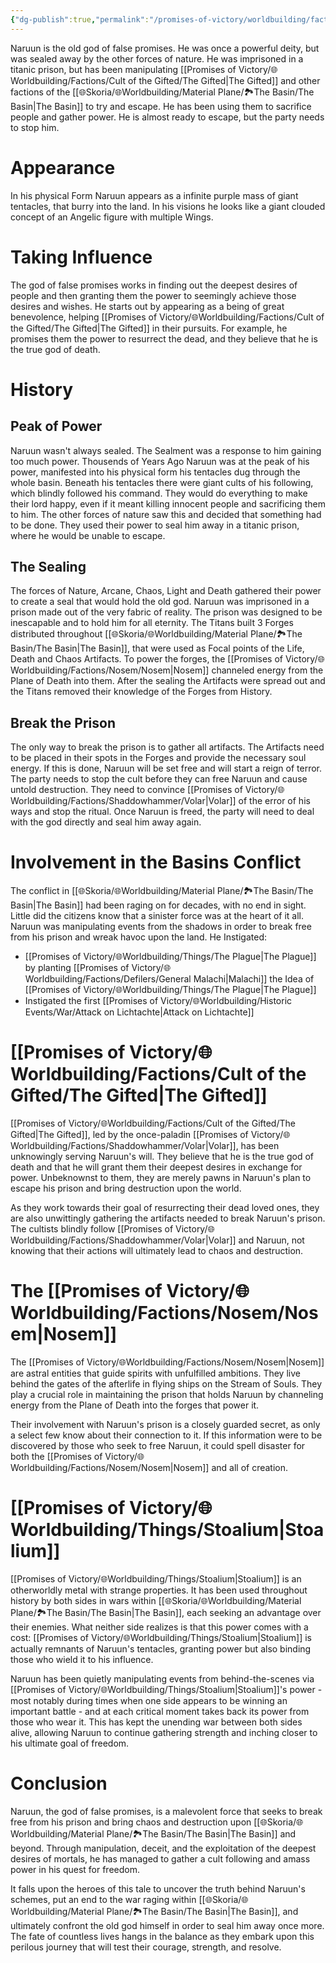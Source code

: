 ```yaml
---
{"dg-publish":true,"permalink":"/promises-of-victory/worldbuilding/factions/unaffiliated/naruun/","title":"Naruun","noteIcon":"NPC","created":"2023-01-25T02:26:54.184+01:00","updated":"2023-04-07T13:38:08.771+02:00"}
---
```



Naruun is the old god of false promises. He was once a powerful deity, but was sealed away by the other forces of nature. He was imprisoned in a titanic prison, but has been manipulating [[Promises of Victory/🌐Worldbuilding/Factions/Cult of the Gifted/The Gifted\|The Gifted]]  and other factions of the [[🌐Skoria/🌐Worldbuilding/Material Plane/🏞️The Basin/The Basin\|The Basin]] to try and escape. He has been using them to sacrifice people and gather power. He is almost ready to escape, but the party needs to stop him.

# Appearance
In his physical Form Naruun appears as a infinite purple mass of giant tentacles, that burry into the land.
In his visions he looks like a giant clouded concept of an Angelic figure with multiple Wings.

# Taking Influence
The god of false promises works in finding out the deepest desires of people and then granting them the power to seemingly achieve those desires and wishes.
He starts out by appearing as a being of great benevolence, helping [[Promises of Victory/🌐Worldbuilding/Factions/Cult of the Gifted/The Gifted\|The Gifted]] in their pursuits. For example, he promises them the power to resurrect the dead, and they believe that he is the true god of death.

# History

## Peak of Power

Naruun wasn't always sealed. The Sealment was a response to him gaining too much power.
Thousends of Years Ago Naruun was at the peak of his power, manifested into his physical form his tentacles dug through the whole basin.
Beneath his tentacles there were giant cults of his following, which blindly followed his command.
They would do everything to make their lord happy, even if it meant killing innocent people and sacrificing them to him. The other forces of nature saw this and decided that something had to be done. They used their power to seal him away in a titanic prison, where he would be unable to escape.

## The Sealing

The forces of Nature, Arcane, Chaos, Light and Death gathered their power to create a seal that would hold the old god.
Naruun was imprisoned in a prison made out of the very fabric of reality. The prison was designed to be inescapable and to hold him for all eternity.
The Titans built 3 Forges distributed throughout [[🌐Skoria/🌐Worldbuilding/Material Plane/🏞️The Basin/The Basin\|The Basin]], that were used as Focal points of the Life, Death and Chaos Artifacts.
To power the forges, the [[Promises of Victory/🌐Worldbuilding/Factions/Nosem/Nosem\|Nosem]] channeled energy from the Plane of Death into them.
After the sealing the Artifacts were spread out and the Titans removed their knowledge of the Forges from History.

## Break the Prison

The only way to break the prison is to gather all artifacts. The Artifacts need to be placed in their spots in the Forges and provide the necessary soul energy.
If this is done, Naruun will be set free and will start a reign of terror.
The party needs to stop the cult before they can free Naruun and cause untold destruction. They need to convince [[Promises of Victory/🌐Worldbuilding/Factions/Shaddowhammer/Volar\|Volar]] of the error of his ways and stop the ritual. Once Naruun is freed, the party will need to deal with the god directly and seal him away again.

# Involvement in the Basins Conflict
The conflict in [[🌐Skoria/🌐Worldbuilding/Material Plane/🏞️The Basin/The Basin\|The Basin]] had been raging on for decades, with no end in sight. Little did the citizens know that a sinister force was at the heart of it all. Naruun was manipulating events from the shadows in order to break free from his prison and wreak havoc upon the land.
He Instigated:
- [[Promises of Victory/🌐Worldbuilding/Things/The Plague\|The Plague]] by planting [[Promises of Victory/🌐Worldbuilding/Factions/Defilers/General Malachi\|Malachi]] the Idea of [[Promises of Victory/🌐Worldbuilding/Things/The Plague\|The Plague]]
- Instigated the first [[Promises of Victory/🌐Worldbuilding/Historic Events/War/Attack on Lichtachte\|Attack on Lichtachte]]
# [[Promises of Victory/🌐Worldbuilding/Factions/Cult of the Gifted/The Gifted\|The Gifted]]

[[Promises of Victory/🌐Worldbuilding/Factions/Cult of the Gifted/The Gifted\|The Gifted]], led by the once-paladin [[Promises of Victory/🌐Worldbuilding/Factions/Shaddowhammer/Volar\|Volar]], has been unknowingly serving Naruun's will. They believe that he is the true god of death and that he will grant them their deepest desires in exchange for power. Unbeknownst to them, they are merely pawns in Naruun's plan to escape his prison and bring destruction upon the world.

As they work towards their goal of resurrecting their dead loved ones, they are also unwittingly gathering the artifacts needed to break Naruun's prison. The cultists blindly follow [[Promises of Victory/🌐Worldbuilding/Factions/Shaddowhammer/Volar\|Volar]] and Naruun, not knowing that their actions will ultimately lead to chaos and destruction.

# The [[Promises of Victory/🌐Worldbuilding/Factions/Nosem/Nosem\|Nosem]]

The [[Promises of Victory/🌐Worldbuilding/Factions/Nosem/Nosem\|Nosem]] are astral entities that guide spirits with unfulfilled ambitions. They live behind the gates of the afterlife in flying ships on the Stream of Souls. They play a crucial role in maintaining the prison that holds Naruun by channeling energy from the Plane of Death into the forges that power it.

Their involvement with Naruun's prison is a closely guarded secret, as only a select few know about their connection to it. If this information were to be discovered by those who seek to free Naruun, it could spell disaster for both the [[Promises of Victory/🌐Worldbuilding/Factions/Nosem/Nosem\|Nosem]] and all of creation.

# [[Promises of Victory/🌐Worldbuilding/Things/Stoalium\|Stoalium]]

[[Promises of Victory/🌐Worldbuilding/Things/Stoalium\|Stoalium]] is an otherworldly metal with strange properties. It has been used throughout history by both sides in wars within [[🌐Skoria/🌐Worldbuilding/Material Plane/🏞️The Basin/The Basin\|The Basin]], each seeking an advantage over their enemies. What neither side realizes is that this power comes with a cost: [[Promises of Victory/🌐Worldbuilding/Things/Stoalium\|Stoalium]] is actually remnants of Naruun's tentacles, granting power but also binding those who wield it to his influence.

Naruun has been quietly manipulating events from behind-the-scenes via [[Promises of Victory/🌐Worldbuilding/Things/Stoalium\|Stoalium]]'s power - most notably during times when one side appears to be winning an important battle - and at each critical moment takes back its power from those who wear it. This has kept the unending war between both sides alive, allowing Naruun to continue gathering strength and inching closer to his ultimate goal of freedom.

# Conclusion

Naruun, the god of false promises, is a malevolent force that seeks to break free from his prison and bring chaos and destruction upon [[🌐Skoria/🌐Worldbuilding/Material Plane/🏞️The Basin/The Basin\|The Basin]] and beyond. Through manipulation, deceit, and the exploitation of the deepest desires of mortals, he has managed to gather a cult following and amass power in his quest for freedom.

It falls upon the heroes of this tale to uncover the truth behind Naruun's schemes, put an end to the war raging within [[🌐Skoria/🌐Worldbuilding/Material Plane/🏞️The Basin/The Basin\|The Basin]], and ultimately confront the old god himself in order to seal him away once more. The fate of countless lives hangs in the balance as they embark upon this perilous journey that will test their courage, strength, and resolve.